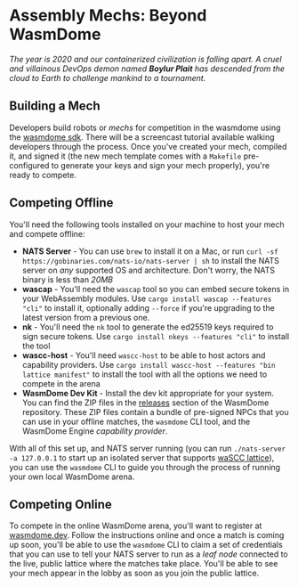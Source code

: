 # Assembly Mechs: Beyond WasmDome

_The year is 2020 and our containerized civilization is falling apart. A cruel and villainous DevOps demon named **Boylur Plait** has descended from the cloud to Earth to challenge mankind to a tournament._

## Building a Mech

Developers build robots or _mechs_ for competition in the wasmdome using the [wasmdome sdk](https://docs.rs/wasmdome-mech-sdk). There will be a screencast tutorial available walking developers through the process. Once you've created your mech, compiled it, and signed it (the new mech template comes with a `Makefile` pre-configured to generate your keys and sign your mech properly), you're ready to compete.

## Competing Offline

You'll need the following tools installed on your machine to host your mech and compete offline:

* **NATS Server** - You can use `brew` to install it on a Mac, or run `curl -sf https://gobinaries.com/nats-io/nats-server | sh` to install the NATS server on _any_ supported OS and architecture. Don't worry, the NATS binary is less than _20MB_
* **wascap** - You'll need the `wascap` tool so you can embed secure tokens in your WebAssembly modules. Use `cargo install wascap --features "cli"` to install it, optionally adding `--force` if you're upgrading to the latest version from a previous one.
* **nk** - You'll need the `nk` tool to generate the ed25519 keys required to sign secure tokens. Use `cargo install nkeys --features "cli"` to install the tool
* **wascc-host** - You'll need `wascc-host` to be able to host actors and capability providers. Use `cargo install wascc-host --features "bin lattice manifest"` to install the tool with all the options we need to compete in the arena
* **WasmDome Dev Kit** - Install the dev kit appropriate for your system. You can find the ZIP files in the [releases](https://github.com/wascc/wasmdome/releases) section of the WasmDome repository. These ZIP files contain a bundle of pre-signed NPCs that you can use in your offline matches, the `wasmdome` CLI tool, and the WasmDome Engine _capability provider_.

With all of this set up, and NATS server running (you can run `./nats-server -a 127.0.0.1` to start up an isolated server that supports [waSCC lattice](https://wascc.dev/docs/lattice/overview/)), you can use the `wasmdome` CLI to guide you through the process of running your own local WasmDome arena.

## Competing Online

To compete in the online WasmDome arena, you'll want to register at [wasmdome.dev](https://wasmdome.dev). Follow the instructions online and once a match is coming up soon, you'll be able to use the `wasmdome` CLI to claim a set of credentials that you can use to tell your NATS server to run as a _leaf node_ connected to the live, public lattice where the matches take place. You'll be able to see your mech appear in the lobby as soon as you join the public lattice.


